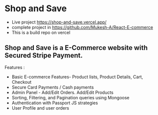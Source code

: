 # Shop and Save

- Live project https://shop-and-save.vercel.app/
- complete project in https://github.com/Mukesh-A/React-E-commerce
- This is a build repo on vercel

## Shop and Save is a E-Commerce website with Secured Stripe Payment.

Features :

- Basic E-commerce Features- Product lists, Product Details, Cart, Checkout
- Secure Card Payments / Cash payments
- Admin Panel - Add/Edit Orders. Add/Edit Products
- Sorting, Filtering, and Pagination queries using Mongoose
- Authentication with Passport JS strategies
- User Profile and user orders
